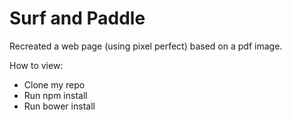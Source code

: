 # Surf and Paddle

Recreated a web page (using pixel perfect) based on a pdf image.

How to view:

* Clone my repo
* Run npm install
* Run bower install

